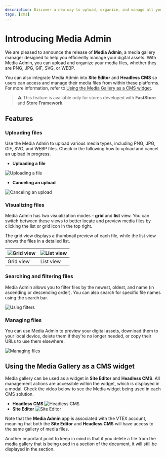 ```yaml
---
description: Discover a new way to upload, organize, and manage all your digital assets with the new Media Admin app.
tags: [cms]
---
```


# Introducing Media Admin

We are pleased to announce the release of **Media Admin**, a media gallery manager designed to help you efficiently manage your digital assets. With Media Admin, you can upload and organize your media files, whether they are PNG, JPG, GIF, SVG, or WEBP.

You can also integrate Media Admin into **Site Editor** and **Headless CMS** so users can access and manage their media files from within these platforms. For more information, refer to [Using the Media Gallery as a CMS widget](#using-the-media-gallery-as-a-cms-widget).

> ⚠️ This feature is available only for stores developed with **FastStore** and **Store Framework**.

## Features

### Uploading files

Use the Media Admin to upload various media types, including PNG, JPG, GIF, SVG, and WEBP files. Check in the following how to upload and cancel an upload in progress.

- **Uploading a file**

![Uploading a file](https://vtexhelp.vtexassets.com/assets/docs/src/uploading-images___0bfb0abb68d7714b28dc96e48c25ccdd.gif)

- **Canceling an upload**

![Canceling an upload](https://vtexhelp.vtexassets.com/assets/docs/src/canceling-an-upload___4399ace22d52949d5734a12aaebd22d5.gif)

### Visualizing files

Media Admin has two visualization modes - **grid** and **list** view. You can switch between these views to better locate and preview media files by clicking the list or grid icon in the top right.

The grid view displays a thumbnail preview of each file, while the list view shows the files in a detailed list.

![Grid view](https://vtexhelp.vtexassets.com/assets/docs/src/grid-view___3613d0025bd4551ab755507627167dce.png)|![List view](https://vtexhelp.vtexassets.com/assets/docs/src/list-view___e14d0d97f9e17a1378f1a3110ddfc71f.png)|
|--|--|
|Grid view|List view|

### Searching and filtering files

Media Admin allows you to filter files by the newest, oldest, and name (in ascending or descending order). You can also search for specific file names using the search bar.

![Using filters](https://vtexhelp.vtexassets.com/assets/docs/src/using-filters___322dbe6b9cc9dd2e6698d80b3a264b5a.gif)

### Managing files

You can use Media Admin to preview your digital assets, download them to your local device, delete them if they're no longer needed, or copy their URLs to use them elsewhere. 

![Managing files](https://vtexhelp.vtexassets.com/assets/docs/src/menu___e6e671a53a5ee59e6d2a74b5abd1550b.gif)

## Using the Media Gallery as a CMS widget

Media gallery can be used as a widget in **Site Editor** and **Headless CMS**. All management actions are accessible within the widget, which is displayed in a modal. Check the video below to see the Media widget being used in each CMS solution.

- **Headless CMS**
  ![Headless CMS](https://vtexhelp.vtexassets.com/assets/docs/src/headless-cms___2c7c0bb5f037f60379f8e92f25e41885.gif)
- **Site Editor**
  ![Site Editor](https://vtexhelp.vtexassets.com/assets/docs/src/site-editor___559b7a031e2d4ffc0b20f35132038494.gif)

Note that the **Media Admin** app  is associated with the VTEX account, meaning that both the **Site Editor** and **Headless CMS** will have access to the same gallery of media files.

Another important point to keep in mind is that if you delete a file from the media gallery that is being used in a section of the document, it will still be displayed in the section.
